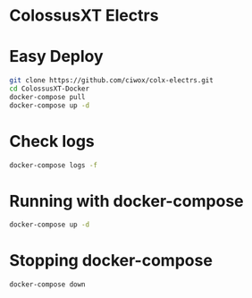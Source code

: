 # ColossusXT Electrs

# Easy Deploy
```sh
git clone https://github.com/ciwox/colx-electrs.git
cd ColossusXT-Docker
docker-compose pull
docker-compose up -d
```
# Check logs
```sh
docker-compose logs -f
```

# Running with docker-compose
```sh
docker-compose up -d
```

# Stopping docker-compose
```sh
docker-compose down
```
